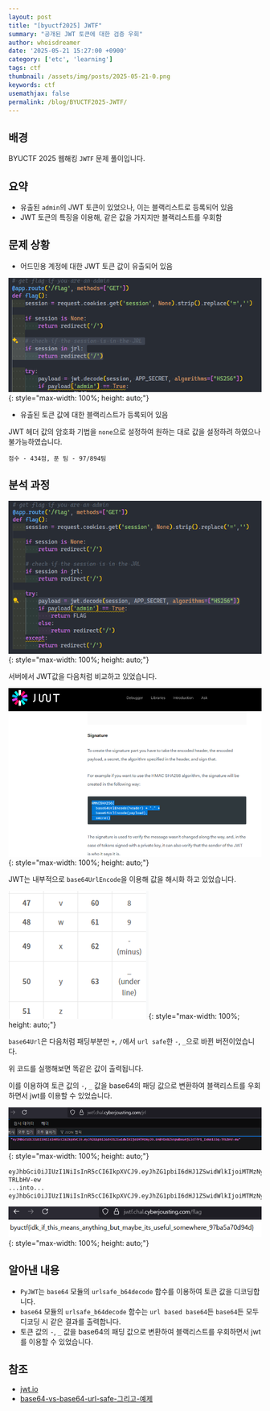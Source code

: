 ```yaml
---
layout: post
title: "[byuctf2025] JWTF"
summary: "공개된 JWT 토큰에 대한 검증 우회"
author: whoisdreamer
date: '2025-05-21 15:27:00 +0900'
category: ['etc', 'learning']
tags: ctf
thumbnail: /assets/img/posts/2025-05-21-0.png
keywords: ctf
usemathjax: false
permalink: /blog/BYUCTF2025-JWTF/
---
```


## 배경

BYUCTF 2025 웹해킹 `JWTF` 문제 풀이입니다.

## 요약

- 유출된 `admin`의 JWT 토큰이 있었으나, 이는 블랙리스트로 등록되어 있음
- JWT 토큰의 특징을 이용해, 같은 값을 가지지만 블랙리스트를 우회함

## 문제 상황

- 어드민용 계정에 대한 JWT 토큰 값이 유출되어 있음

![블랙리스트 등록된 이미지지](/assets/img/posts/2025-05-21-1.png){: style="max-width: 100%; height: auto;"}

- 유출된 토큰 값에 대한 블랙리스트가 등록되어 있음

JWT 헤더 값의 암호화 기법을 `none`으로 설정하여 원하는 대로 값을 설정하려 하였으나 불가능하였습니다.

`점수 - 434점, 푼 팀 - 97/894팀`

## 분석 과정

![JWT 값 비교 영역](/assets/img/posts/2025-05-21-2.png){: style="max-width: 100%; height: auto;"}

서버에서 JWT값을 다음처럼 비교하고 있었습니다.

![jwt.io 소개 페이지](/assets/img/posts/2025-05-21-3.png){: style="max-width: 100%; height: auto;"}

JWT는 내부적으로 `base64UrlEncode`을 이용해 값을 해시화 하고 있었습니다.

![jwt.io 소개 페이지](/assets/img/posts/2025-05-21-4.png){: style="max-width: 100%; height: auto;"}

`base64Url`은 다음처럼 패딩부분만 `+`, `/`에서 `url safe`한 `-`, `_`으로 바뀐 버전이었습니다.

위 코드를 실행해보면 똑같은 값이 출력됩니다.

이를 이용하여 토큰 값의 `-`, `_` 값을 base64의 패딩 값으로 변환하여 블랙리스트를 우회하면서 jwt를 이용할 수 있었습니다.

![ctf jrl 페이지](/assets/img/posts/2025-05-21-5.png){: style="max-width: 100%; height: auto;"}

```text
eyJhbGciOiJIUzI1NiIsInR5cCI6IkpXVCJ9.eyJhZG1pbiI6dHJ1ZSwidWlkIjoiMTMzNyJ9.BnBYDobZVspWbxu4jL3cTfri_IxNoi33q-TRLbHV-ew
...into...
eyJhbGciOiJIUzI1NiIsInR5cCI6IkpXVCJ9.eyJhZG1pbiI6dHJ1ZSwidWlkIjoiMTMzNyJ9.BnBYDobZVspWbxu4jL3cTfri_IxNoi33q+TRLbHV+ew
```

![ctf 공격 성공 페이지](/assets/img/posts/2025-05-21-6.png){: style="max-width: 100%; height: auto;"}

## 알아낸 내용

- `PyJWT`는 `base64` 모듈의 `urlsafe_b64decode` 함수를 이용하여 토큰 값을 디코딩합니다.
- `base64` 모듈의 `urlsafe_b64decode` 함수는 `url based base64`든 `base64`든 모두 디코딩 시 같은 결과를 출력합니다.
- 토큰 값의 `-`, `_` 값을 base64의 패딩 값으로 변환하여 블랙리스트를 우회하면서 jwt를 이용할 수 있었습니다.

## 참조

- [jwt.io](https://jwt.io/)
- [base64-vs-base64-url-safe-그리고-예제](https://velog.io/@dohaeng0/base64-vs-base64-url-safe-%EA%B7%B8%EB%A6%AC%EA%B3%A0-%EC%98%88%EC%A0%9C)

